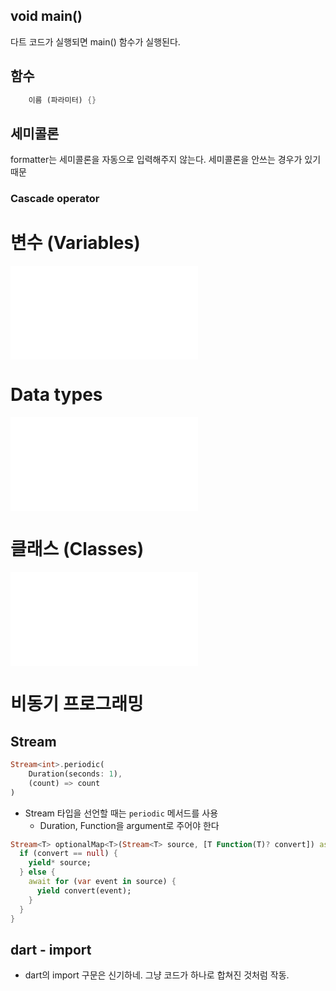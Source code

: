 ## void main()

다트 코드가 실행되면 main() 함수가 실행된다.

## 함수

```dart
	이름 (파라미터) {}
```

## 세미콜론

formatter는 세미콜론을 자동으로 입력해주지 않는다. 세미콜론을 안쓰는 경우가 있기 때문

### Cascade operator

# 변수 (Variables)

![Variables](Dart/Variables.md)

# Data types

![Data Types](Dart/Data%20Types.md)

# 클래스 (Classes)

![Classes](Dart/Classes.md)

# 비동기 프로그래밍

## Stream

```dart
Stream<int>.periodic(
	Duration(seconds: 1),
	(count) => count
)
```

- Stream 타입을 선언할 때는 `periodic` 메서드를 사용
	- Duration, Function을 argument로 주어야 한다

```dart
Stream<T> optionalMap<T>(Stream<T> source, [T Function(T)? convert]) async* {
  if (convert == null) {
    yield* source;
  } else {
    await for (var event in source) {
      yield convert(event);
    }
  }
}
```

## dart - import

- dart의 import 구문은 신기하네. 그냥 코드가 하나로 합쳐진 것처럼 작동.